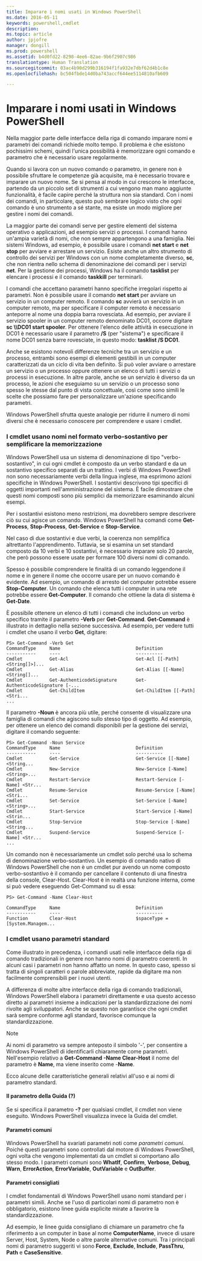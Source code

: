 ```yaml
---
title: Imparare i nomi usati in Windows PowerShell
ms.date: 2016-05-11
keywords: powershell,cmdlet
description: 
ms.topic: article
author: jpjofre
manager: dongill
ms.prod: powershell
ms.assetid: b4d0fd22-8298-4ee6-82ae-9b6f2907c986
translationtype: Human Translation
ms.sourcegitcommit: 03ac4b90d299b316194f1fa932e7dbf62d4b1c8e
ms.openlocfilehash: bc504fbde14d0ba743accf644ee5114810afb609

---
```


# Imparare i nomi usati in Windows PowerShell
Nella maggior parte delle interfacce della riga di comando imparare nomi e parametri dei comandi richiede molto tempo. Il problema è che esistono pochissimi schemi, quindi l'unica possibilità è memorizzare ogni comando e parametro che è necessario usare regolarmente.

Quando si lavora con un nuovo comando o parametro, in genere non è possibile sfruttare le competenze già acquisite, ma è necessario trovare e imparare un nuovo nome. Se si pensa al modo in cui crescono le interfacce, partendo da un piccolo set di strumenti a cui vengono man mano aggiunte funzionalità, è facile capire perché la struttura non sia standard. Con i nomi dei comandi, in particolare, questo può sembrare logico visto che ogni comando è uno strumento a sé stante, ma esiste un modo migliore per gestire i nomi dei comandi.

La maggior parte dei comandi serve per gestire elementi del sistema operativo o applicazioni, ad esempio servizi o processi. I comandi hanno un'ampia varietà di nomi, che non sempre appartengono a una famiglia. Nei sistemi Windows, ad esempio, è possibile usare i comandi **net start** e **net stop** per avviare e arrestare un servizio. Esiste anche un altro strumento di controllo dei servizi per Windows con un nome completamente diverso, **sc**, che non rientra nello schema di denominazione dei comandi per i servizi **net**. Per la gestione dei processi, Windows ha il comando **tasklist** per elencare i processi e il comando **taskkill** per terminarli.

I comandi che accettano parametri hanno specifiche irregolari rispetto ai parametri. Non è possibile usare il comando **net start** per avviare un servizio in un computer remoto. Il comando **sc** avvierà un servizio in un computer remoto, ma per specificare il computer remoto è necessario anteporre al nome una doppia barra rovesciata. Ad esempio, per avviare il servizio spooler in un computer remoto denominato DC01, occorre digitare **sc \\\\DC01 start spooler**. Per ottenere l'elenco delle attività in esecuzione in DC01 è necessario usare il parametro **\/S** (per "sistema") e specificare il nome DC01 senza barre rovesciate, in questo modo: **tasklist \/S DC01**.

Anche se esistono notevoli differenze tecniche tra un servizio e un processo, entrambi sono esempi di elementi gestibili in un computer caratterizzati da un ciclo di vita ben definito. Si può voler avviare o arrestare un servizio o un processo oppure ottenere un elenco di tutti i servizi o processi in esecuzione. In altre parole, anche se un servizio è diverso da un processo, le azioni che eseguiamo su un servizio o un processo sono spesso le stesse dal punto di vista concettuale, così come sono simili le scelte che possiamo fare per personalizzare un'azione specificando parametri.

Windows PowerShell sfrutta queste analogie per ridurre il numero di nomi diversi che è necessario conoscere per comprendere e usare i cmdlet.

### I cmdlet usano nomi nel formato verbo\-sostantivo per semplificare la memorizzazione
Windows PowerShell usa un sistema di denominazione di tipo "verbo\-sostantivo", in cui ogni cmdlet è composto da un verbo standard e da un sostantivo specifico separati da un trattino. I verbi di Windows PowerShell non sono necessariamente verbi della lingua inglese, ma esprimono azioni specifiche in Windows PowerShell. I sostantivi descrivono tipi specifici di oggetti importanti nell'amministrazione del sistema. È facile dimostrare che questi nomi composti sono più semplici da memorizzare esaminando alcuni esempi.

Per i sostantivi esistono meno restrizioni, ma dovrebbero sempre descrivere ciò su cui agisce un comando. Windows PowerShell ha comandi come **Get\-Process**, **Stop\-Process**, **Get\-Service** e **Stop\-Service**.

Nel caso di due sostantivi e due verbi, la coerenza non semplifica altrettanto l'apprendimento. Tuttavia, se si esamina un set standard composto da 10 verbi e 10 sostantivi, è necessario imparare solo 20 parole, che però possono essere usate per formare 100 diversi nomi di comando.

Spesso è possibile comprendere le finalità di un comando leggendone il nome e in genere il nome che occorre usare per un nuovo comando è evidente. Ad esempio, un comando di arresto del computer potrebbe essere **Stop\-Computer**. Un comando che elenca tutti i computer in una rete potrebbe essere **Get\-Computer**. Il comando che ottiene la data di sistema è **Get\-Date**.

È possibile ottenere un elenco di tutti i comandi che includono un verbo specifico tramite il parametro **\-Verb** per **Get\-Command**. **Get\-Command** è illustrato in dettaglio nella sezione successiva. Ad esempio, per vedere tutti i cmdlet che usano il verbo **Get**, digitare:

```
PS> Get-Command -Verb Get
CommandType     Name                            Definition
-----------     ----                            ----------
Cmdlet          Get-Acl                         Get-Acl [[-Path] <String[]>]...
Cmdlet          Get-Alias                       Get-Alias [[-Name] <String[]...
Cmdlet          Get-AuthenticodeSignature       Get-AuthenticodeSignature [-...
Cmdlet          Get-ChildItem                   Get-ChildItem [[-Path] <Stri...
...
```

Il parametro **\-Noun** è ancora più utile, perché consente di visualizzare una famiglia di comandi che agiscono sullo stesso tipo di oggetto. Ad esempio, per ottenere un elenco dei comandi disponibili per la gestione dei servizi, digitare il comando seguente:

```
PS> Get-Command -Noun Service
CommandType     Name                            Definition
-----------     ----                            ----------
Cmdlet          Get-Service                     Get-Service [[-Name] <String...
Cmdlet          New-Service                     New-Service [-Name] <String>...
Cmdlet          Restart-Service                 Restart-Service [-Name] <Str...
Cmdlet          Resume-Service                  Resume-Service [-Name] <Stri...
Cmdlet          Set-Service                     Set-Service [-Name] <String>...
Cmdlet          Start-Service                   Start-Service [-Name] <Strin...
Cmdlet          Stop-Service                    Stop-Service [-Name] <String...
Cmdlet          Suspend-Service                 Suspend-Service [-Name] <Str... 
...
```

Un comando non è necessariamente un cmdlet solo perché usa lo schema di denominazione verbo\-sostantivo. Un esempio di comando nativo di Windows PowerShell che non è un cmdlet pur avendo un nome composto verbo\-sostantivo è il comando per cancellare il contenuto di una finestra della console, Clear\-Host. Clear\-Host è in realtà una funzione interna, come si può vedere eseguendo Get\-Command su di essa:

```
PS> Get-Command -Name Clear-Host

CommandType     Name                            Definition
-----------     ----                            ----------
Function        Clear-Host                      $spaceType = [System.Managem...
```

### I cmdlet usano parametri standard
Come illustrato in precedenza, i comandi usati nelle interfacce della riga di comando tradizionali in genere non hanno nomi di parametro coerenti. In alcuni casi i parametri non hanno affatto un nome. In questo caso, spesso si tratta di singoli caratteri o parole abbreviate, rapide da digitare ma non facilmente comprensibili per i nuovi utenti.

A differenza di molte altre interfacce della riga di comando tradizionali, Windows PowerShell elabora i parametri direttamente e usa questo accesso diretto ai parametri insieme a indicazioni per la standardizzazione dei nomi rivolte agli sviluppatori. Anche se questo non garantisce che ogni cmdlet sarà sempre conforme agli standard, favorisce comunque la standardizzazione.

> [!NOTE]
> Ai nomi di parametro va sempre anteposto il simbolo '\-', per consentire a Windows PowerShell di identificarli chiaramente come parametri. Nell'esempio relativo a **Get\-Command \-Name Clear\-Host** il nome del parametro è **Name**, ma viene inserito come \-**Name**.

Ecco alcune delle caratteristiche generali relativi all'uso e ai nomi di parametro standard.

#### Il parametro della Guida (?)
Se si specifica il parametro **\-?** per qualsiasi cmdlet, il cmdlet non viene eseguito. Windows PowerShell visualizza invece la Guida del cmdlet.

#### Parametri comuni
Windows PowerShell ha svariati parametri noti come *parametri comuni*. Poiché questi parametri sono controllati dal motore di Windows PowerShell, ogni volta che vengono implementati da un cmdlet si comportano allo stesso modo. I parametri comuni sono **WhatIf**, **Confirm**, **Verbose**, **Debug**, **Warn**, **ErrorAction**, **ErrorVariable**, **OutVariable** e **OutBuffer**.

#### Parametri consigliati
I cmdlet fondamentali di Windows PowerShell usano nomi standard per i parametri simili. Anche se l'uso di particolari nomi di parametro non è obbligatorio, esistono linee guida esplicite mirate a favorire la standardizzazione.

Ad esempio, le linee guida consigliano di chiamare un parametro che fa riferimento a un computer in base al nome **ComputerName**, invece di usare Server, Host, System, Node o altre parole alternative comuni. Tra i principali nomi di parametro suggeriti vi sono **Force**, **Exclude**, **Include**, **PassThru**, **Path** e **CaseSensitive**.




<!--HONumber=Jun16_HO4-->


